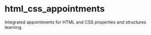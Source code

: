 # html_css_appointments
Integrated appointments for HTML and CSS properties and structures learning.
